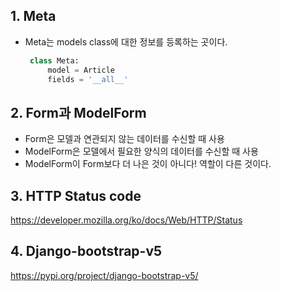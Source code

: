 ## 1. Meta

- Meta는 models class에 대한 정보를 등록하는 곳이다.

  ```python
   class Meta:
       model = Article
       fields = '__all__'
  ```

  

## 2. Form과 ModelForm

- Form은 모델과 연관되지 않는 데이터를 수신할 때 사용
- ModelForm은 모델에서 필요한 양식의 데이터를 수신할 때 사용
- ModelForm이 Form보다 더 나은 것이 아니다! 역할이 다른 것이다.



## 3. HTTP Status code

https://developer.mozilla.org/ko/docs/Web/HTTP/Status



## 4. Django-bootstrap-v5

https://pypi.org/project/django-bootstrap-v5/